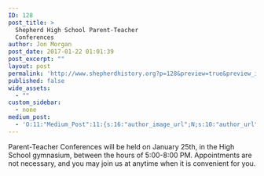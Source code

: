 ```yaml
---
ID: 128
post_title: >
  Shepherd High School Parent-Teacher
  Conferences
author: Jon Morgan
post_date: 2017-01-22 01:01:39
post_excerpt: ""
layout: post
permalink: 'http://www.shepherdhistory.org?p=128&preview=true&preview_id=128'
published: false
wide_assets:
  - ""
custom_sidebar:
  - none
medium_post:
  - 'O:11:"Medium_Post":11:{s:16:"author_image_url";N;s:10:"author_url";N;s:11:"byline_name";N;s:12:"byline_email";N;s:10:"cross_link";N;s:2:"id";N;s:21:"follower_notification";N;s:7:"license";N;s:14:"publication_id";N;s:6:"status";N;s:3:"url";N;}'
---
```

Parent-Teacher Conferences will be held on January 25th, in the High School gymnasium, between the hours of 5:00-8:00 PM. Appointments are not necessary, and you may join us at anytime when it is convenient for you.